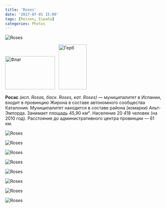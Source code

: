 ```yaml
---
title: 'Roses'
date: '2017-07-01 15:00'
tags: [Reisen, España]
categories: Photos
---
```


<div class='preview'><img src='{{urls.media}}/RosesOK.jpg' alt='Roses'></div>

<img alt="Флаг" src="//upload.wikimedia.org/wikipedia/commons/thumb/4/4e/Bandera_de_Roses.svg/160px-Bandera_de_Roses.svg.png" width="160" height="107" srcset="//upload.wikimedia.org/wikipedia/commons/thumb/4/4e/Bandera_de_Roses.svg/240px-Bandera_de_Roses.svg.png 1.5x, //upload.wikimedia.org/wikipedia/commons/thumb/4/4e/Bandera_de_Roses.svg/320px-Bandera_de_Roses.svg.png 2x" data-file-width="750" data-file-height="500" exif="false">   <img alt="Герб" src="//upload.wikimedia.org/wikipedia/commons/thumb/5/57/Escut_de_Roses.svg/90px-Escut_de_Roses.svg.png" width="90" height="145" srcset="//upload.wikimedia.org/wikipedia/commons/thumb/5/57/Escut_de_Roses.svg/135px-Escut_de_Roses.svg.png 1.5x, //upload.wikimedia.org/wikipedia/commons/thumb/5/57/Escut_de_Roses.svg/180px-Escut_de_Roses.svg.png 2x" data-file-width="605" data-file-height="975" exif="false">

**Росас** _(исп. Rosas, баск. Roses, кат. Roses)_ — муниципалитет в Испании, входит в провинцию Жирона в составе автономного сообщества Каталония. Муниципалитет находится в составе района (комарки) Альт-Эмпорда. Занимает площадь 45,90 км². Население 20 418 человек (на 2010 год). Расстояние до административного центра провинции — 61 км.


<a id='699599daf32bed4104ba689d4bafb483-800'></a>![Roses]({{urls.media}}/699599daf32bed4104ba689d4bafb483-800.jpg 'Парковка у крепости.')

<a id='7455332e13e913c3fc480b3f6575f22e-800'></a>![Roses]({{urls.media}}/7455332e13e913c3fc480b3f6575f22e-800.jpg 'На территории крепости — действующее поле, в этот сезон — с собранными скирдами и под парами.')

<a id='a1196b800ba221cdfb631eea00a5fb07-800'></a>![Roses]({{urls.media}}/a1196b800ba221cdfb631eea00a5fb07-800.jpg 'Лава-а-а-анда.')

<a id='7d1ae0b221f407bc67afee7b59c8ac69-800'></a>![Roses]({{urls.media}}/7d1ae0b221f407bc67afee7b59c8ac69-800.jpg 'Лаванда и крепость.')

<a id='3c59bfa918d8fffb82514c8391a760a3-800'></a>![Roses]({{urls.media}}/3c59bfa918d8fffb82514c8391a760a3-800.jpg 'Жаль, что я не занимаюсь исторической реконструкцией, тут все как будто специально для этого построено.')

<a id='04951a0df2bdd6e3c7b8b1704c0f944c-800'></a>![Roses]({{urls.media}}/04951a0df2bdd6e3c7b8b1704c0f944c-800.jpg 'Еще размытая фотография издали.')

<a id='8d4ea993d0da25dfc86afbb43de3de99-800'></a>![Roses]({{urls.media}}/8d4ea993d0da25dfc86afbb43de3de99-800.jpg 'Наклонные колонны.')

<a id='a2ecf41212529ec83b58ea64f2c4c3c1-800'></a>![Roses]({{urls.media}}/a2ecf41212529ec83b58ea64f2c4c3c1-800.jpg 'Запрещается обращать внимание на ошейник срущей собаки.')
